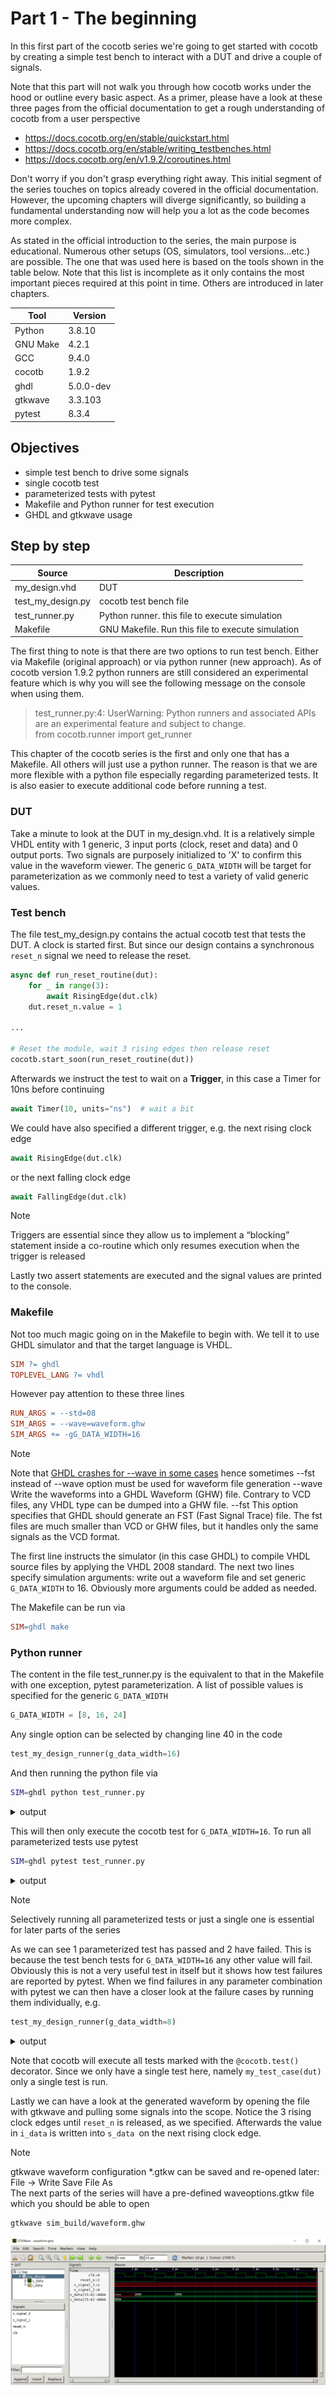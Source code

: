 
# Part 1 - The beginning

In this first part of the cocotb series we're going to get started with cocotb by creating a simple test bench to interact with a DUT and drive a couple of signals.

Note that this part will not walk you through how cocotb works under the hood or outline every basic aspect. As a primer, please have a look at these three pages from the official documentation to get a rough understanding of cocotb from a user perspective

- https://docs.cocotb.org/en/stable/quickstart.html 
- https://docs.cocotb.org/en/stable/writing_testbenches.html 
- https://docs.cocotb.org/en/v1.9.2/coroutines.html 

Don't worry if you don't grasp everything right away. This initial segment of the series touches on topics already covered in the official documentation. However, the upcoming chapters will diverge significantly, so building a fundamental understanding now will help you a lot as the code becomes more complex.

As stated in the official introduction to the series, the main purpose is educational. Numerous other setups (OS, simulators, tool versions…etc.) are possible. The one that was used here is based on the tools shown in the table below. Note that this list is incomplete as it only contains the most important pieces required at this point in time. Others are introduced in later chapters.

| Tool    | Version |
| -------- | ------- |
| Python | 3.8.10 |
| GNU Make |  4.2.1 |
| GCC | 9.4.0 |
| cocotb | 1.9.2 |
| ghdl | 5.0.0-dev |
| gtkwave | 3.3.103 |
| pytest | 8.3.4 |

## Objectives

- simple test bench to drive some signals
- single cocotb test
- parameterized tests with pytest
- Makefile and Python runner for test execution
- GHDL and gtkwave usage

## Step by step

| Source    | Description |
| -------- | ------- |
| my_design.vhd | DUT |
| test_my_design.py |  cocotb test bench file |
| test_runner.py |  Python runner. this file to execute simulation |
| Makefile |  GNU Makefile. Run this file to execute simulation |

The first thing to note is that there are two options to run test bench. Either via Makefile (original approach) or via python runner (new approach). As of cocotb version 1.9.2 python runners are still considered an experimental feature which is why you will see the following message on the console when using them.

> test_runner.py:4: UserWarning: Python runners and associated APIs are an experimental feature and subject to change. <br> from cocotb.runner import get_runner

This chapter of the cocotb series is the first and only one that has a Makefile. All others will just use a python runner. The reason is that we are more flexible with a python file especially regarding parameterized tests. It is also easier to execute additional code before running a test.

### DUT

Take a minute to look at the DUT in my_design.vhd. It is a relatively simple VHDL entity with 1 generic, 3 input ports (clock, reset and data) and 0 output ports. Two signals are purposely initialized to 'X' to confirm this value in the waveform viewer. The generic `G_DATA_WIDTH` will be target for parameterization as we commonly need to test a variety of valid generic values.

### Test bench

The file test_my_design.py contains the actual cocotb test that tests the DUT. A clock is started first. But since our design contains a synchronous `reset_n` signal we need to release the reset.

```python
async def run_reset_routine(dut):
    for _ in range(3):
        await RisingEdge(dut.clk)
    dut.reset_n.value = 1
    
...    

# Reset the module, wait 3 rising edges then release reset
cocotb.start_soon(run_reset_routine(dut))
```

Afterwards we instruct the test to wait on a **Trigger**, in this case a Timer for 10ns before continuing

```python
await Timer(10, units="ns")  # wait a bit
```

We could have also specified a different trigger, e.g. the next rising clock edge

```python
await RisingEdge(dut.clk)
```

or the next falling clock edge

```python
await FallingEdge(dut.clk)
```

> [!NOTE]
> Triggers are essential since they allow us to implement a “blocking” statement inside a co-routine which only resumes execution when the trigger is released

Lastly two assert statements are executed and the signal values are printed to the console.

### Makefile

Not too much magic going on in the Makefile to begin with. We tell it to use GHDL simulator and that the target language is VHDL.

```makefile
SIM ?= ghdl
TOPLEVEL_LANG ?= vhdl
```

However pay attention to these three lines

```makefile
RUN_ARGS = --std=08
SIM_ARGS = --wave=waveform.ghw
SIM_ARGS += -gG_DATA_WIDTH=16
```

> [!NOTE]
> Note that [GHDL crashes for --wave in some cases](https://github.com/ghdl/ghdl/issues/2640) hence sometimes --fst instead of --wave option must be used for waveform file generation
--wave Write the waveforms into a GHDL Waveform (GHW) file. Contrary to VCD files, any VHDL type can be dumped into a GHW file.
--fst This option specifies that GHDL should generate an FST (Fast Signal Trace) file. The fst files are much smaller than VCD or GHW files, but it handles only the same signals as the VCD format.

The first line instructs the simulator (in this case GHDL) to compile VHDL source files by applying the VHDL 2008 standard. The next two lines specify simulation arguments: write out a waveform file and set generic `G_DATA_WIDTH` to 16. Obviously more arguments could be added as needed.

The Makefile can be run via

```makefile
SIM=ghdl make
```

### Python runner

The content in the file test_runner.py is the equivalent to that in the Makefile with one exception, pytest parameterization. A list of possible values is specified for the generic `G_DATA_WIDTH`

```python
G_DATA_WIDTH = [8, 16, 24]
```

Any single option can be selected by changing line 40 in the code

```python
test_my_design_runner(g_data_width=16)
```

And then running the python file via

```bash
SIM=ghdl python test_runner.py
```

<details>
  <summary>output</summary>

```
....
    0.00ns INFO     cocotb.regression                  Found test test_my_design.my_test_case
    0.00ns INFO     cocotb.regression                  running my_test_case (1/1)
10.00ns INFO     cocotb.my_design                   s_signal_1 is X
10.00ns INFO     cocotb.my_design                   G_DATA_WIDTH is  00000000000000000000000000010000 in binary and 16 as integer
10.00ns INFO     cocotb.regression                  my_test_case passed
10.00ns INFO     cocotb.regression                  **************************************************************************************
                                                    ** TEST                          STATUS  SIM TIME (ns)  REAL TIME (s)  RATIO (ns/s) **
                                                    **************************************************************************************
                                                    ** test_my_design.my_test_case    PASS          10.00           0.00       4132.73  **
                                                    **************************************************************************************
                                                    ** TESTS=1 PASS=1 FAIL=0 SKIP=0                 10.00           0.08        127.52  **
                                                    **************************************************************************************
```
</details>


This will then only execute the cocotb test for `G_DATA_WIDTH=16`. To run all parameterized tests use pytest

```bash
SIM=ghdl pytest test_runner.py
```

<details>
  <summary>output</summary>

```
============================== short test summary info =======================================
FAILED test_runner.py::test_my_design_runner[G_DATA_WIDTH=8] - SystemExit: ERROR: Failed 1 of 1 tests.
FAILED test_runner.py::test_my_design_runner[G_DATA_WIDTH=24] - SystemExit: ERROR: Failed 1 of 1 tests.
======================= 2 failed, 1 passed, 1 warning in 1.07s ===============================
```
</details>

> [!NOTE]
> Selectively running all parameterized tests or just a single one is essential for later parts of the series

As we can see 1 parameterized test has passed and 2 have failed. This is because the test bench tests for `G_DATA_WIDTH=16` any other value will fail. Obviously this is not a very useful test in itself but it shows how test failures are reported by pytest. When we find failures in any parameter combination with pytest we can then have a closer look at the failure cases by running them individually, e.g.

```python
test_my_design_runner(g_data_width=8)
```

<details>
  <summary>output</summary>
  
```
....
     0.00ns INFO     cocotb.regression                  Found test test_my_design.my_test_case
     0.00ns INFO     cocotb.regression                  running my_test_case (1/1)
    10.00ns INFO     cocotb.my_design                   s_signal_1 is X
    10.00ns INFO     cocotb.my_design                   G_DATA_WIDTH is  00000000000000000000000000001000 in binary and 8 as integer
    10.00ns INFO     cocotb.regression                  my_test_case failed
                                                        Traceback (most recent call last):
                                                          File "/home/mto/cocotb/test_my_design.py", line 34, in my_test_case
                                                            assert dut.G_DATA_WIDTH.value.integer == expected, f"Error: G_DATA_WIDTH is not {expected}!"
                                                        AssertionError: Error: G_DATA_WIDTH is not 16!
                                                        assert 8 == 16
                                                         +  where 8 = 00000000000000000000000000001000.integer
                                                         +    where 00000000000000000000000000001000 = ConstantObject(my_design.G_DATA_WIDTH).value
                                                         +      where ConstantObject(my_design.G_DATA_WIDTH) = HierarchyObject(my_design).G_DATA_WIDTH
    10.00ns INFO     cocotb.regression                  **************************************************************************************
                                                        ** TEST                          STATUS  SIM TIME (ns)  REAL TIME (s)  RATIO (ns/s) **
                                                        **************************************************************************************
                                                        ** test_my_design.my_test_case    FAIL          10.00           0.00       3868.93  **
                                                        **************************************************************************************
                                                        ** TESTS=1 PASS=0 FAIL=1 SKIP=0                 10.00           0.08        131.53  **
                                                        **************************************************************************************
```
</details>

Note that cocotb will execute all tests marked with the `@cocotb.test()` decorator. Since we only have a single test here, namely `my_test_case(dut)` only a single test is run.

Lastly we can have a look at the generated waveform by opening the file with gtkwave and pulling some signals into the scope. Notice the 3 rising clock edges until `reset_n` is released, as we specified. Afterwards the value in `i_data` is written into `s_data `on the next rising clock edge.


> [!NOTE]
> gtkwave waveform configuration *.gtkw can be saved and re-opened later: File → Write Save File As <br> The next parts of the series will have a pre-defined waveoptions.gtkw file which you should be able to open

```bash
gtkwave sim_build/waveform.ghw
```

<p align="center">
	<img src="../img/part1_waveform.png">
</p>

